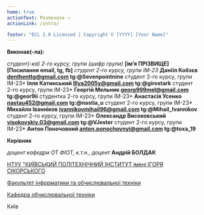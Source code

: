 ```yaml
---
home: true
actionText: Розпочати →
actionLink: /intro/

footer: "ECL 2.0 Licensed | Copyright © [YYYY] [Your Name]"
---
```



**Виконав(-ла):** 

*студент(-ка) 2-го курсу, групи (шифр групи)*<span padding-right:5em></span> **[ім’я ПРІЗВИЩЕ] [Посилання email, tg, fb]**
*студент 2-го курсу, групи ІМ-23*<span padding-right:5em></span> **Даніїл Кобзєв denthenttg@gmail.com tg:@Sevenpointnine**
студент 2-го курсу, групи ІМ-23*<span padding-right:5em></span> **Ілля Катинський Illya2005y@gmail.com tg:@girostark**
студент 2-го курсу, групи ІМ-23*<span padding-right:5em></span> **Георгій Мельник georg999mel@gmail.com tg:@geor9ii**
студентка 2-го курсу, групи ІМ-23*<span padding-right:5em></span> **Анастасія Усенко nastau452@gmail.com tg:@nastia_u**
студент 2-го курсу, групи ІМ-23*<span padding-right:5em></span> **Михайло Іванніков ivannikovmihail96@gmail.com tg:@Mihail_Ivannikov**
студент 2-го курсу, групи ІМ-23*<span padding-right:5em></span> **Олександр Високовський visokovskiy.03@gmail.com tg:@VJester**
студент 2-го курсу, групи ІМ-23*<span padding-right:5em></span> **Антон Поночовний anton.ponochovnyi@gmail.com tg:@toxa_19**


**Керівник**

*доцент кафедри ОТ ФІОТ, к.т.н., доцент*<span padding-right:5em></span> **Андрій БОЛДАК** 

[НТУУ "КИЇВСЬКИЙ ПОЛІТЕХНІЧНИЙ ІНСТИТУТ імені ІГОРЯ СІКОРСЬКОГО](https://kpi.ua/)

[Факультет інформатики та обчислювальної техніки](https://fiot.kpi.ua/)

[Кафедра обчислювальної техніки](https://comsys.kpi.ua/)

Київ
